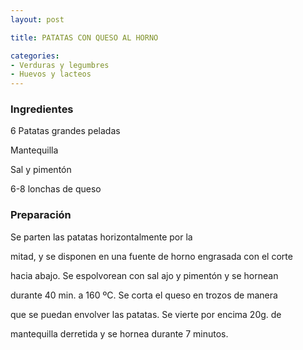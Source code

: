 ```yaml
---
layout: post

title: PATATAS CON QUESO AL HORNO

categories:
- Verduras y legumbres
- Huevos y lacteos
---
```

<h3>Ingredientes</h3>
6 Patatas grandes peladas

Mantequilla

Sal y pimentón

6-8 lonchas de queso

<h3>Preparación</h3>
Se parten las patatas horizontalmente por la

mitad, y se disponen en una fuente de horno engrasada con el corte

hacia abajo. Se espolvorean con sal ajo y pimentón y se hornean

durante 40 min. a 160 ºC. Se corta el queso en trozos de manera

que se puedan envolver las patatas. Se vierte por encima 20g. de

mantequilla derretida y se hornea durante 7 minutos.